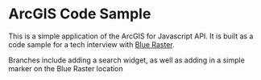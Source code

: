 # ArcGIS Code Sample

This is a simple application of the ArcGIS for Javascript API. It is built as a code sample for a tech interview with [Blue Raster](https://www.blueraster.com/).

Branches include adding a search widget, as well as adding in a simple marker on the Blue Raster location
